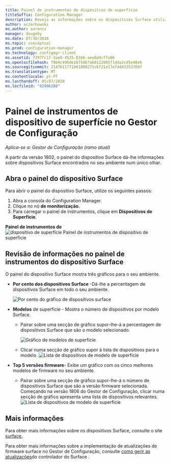 ```yaml
---
title: Painel de instrumentos de dispositivo de superfície
titleSuffix: Configuration Manager
description: Reveja as informações sobre os dispositivos Surface utilizando o painel de instrumentos.
author: aczechowski
ms.author: aaroncz
manager: dougeby
ms.date: 07/30/2018
ms.topic: conceptual
ms.prod: configuration-manager
ms.technology: configmgr-client
ms.assetid: 7397fc17-3ae8-4525-8386-aea8a9cffa06
ms.openlocfilehash: f9b9c49bde16754b7a60112905f14da2cd5e48eb
ms.sourcegitcommit: 214fb11771b61008271c6f21e17ef4d45353788f
ms.translationtype: MT
ms.contentlocale: pt-PT
ms.lasthandoff: 05/07/2020
ms.locfileid: "82906280"
---
```

# <a name="surface-device-dashboard-in-configuration-manager"></a>Painel de instrumentos de dispositivo de superfície no Gestor de Configuração

*Aplica-se a: Gestor de Configuração (ramo atual)*

A partir da versão 1802, o painel do dispositivo Surface dá-lhe informações sobre dispositivos Surface encontrados no seu ambiente num único olhar. <!--1355788-->

## <a name="open-the-surface-device-dashboard"></a>Abra o painel do dispositivo Surface

Para abrir o painel do dispositivo Surface, utilize os seguintes passos: 

1. Abra a consola do Configuration Manager. 
2. Clique no nó **de monitorização.** 
3. Para carregar o painel de instrumentos, clique em **Dispositivos de Superfície**.

**Painel de instrumentos de** 
 ![ dispositivo de superfície Painel de instrumentos de dispositivo de superfície](media/Surface-device-dashboard.PNG)



## <a name="reviewing-information-in-the-surface-device-dashboard"></a>Revisão de informações no painel de instrumentos do dispositivo Surface

O painel do dispositivo Surface mostra três gráficos para o seu ambiente. 

- **Por cento dos dispositivos Surface** -Dá-lhe a percentagem de dispositivos Surface em todo o seu ambiente.

    ![Por cento do gráfico de dispositivos surface](media/Percent-Surface-Devices.PNG)
- **Modelos** de superfície - Mostra o número de dispositivos por modelo Surface. 
  - Pairar sobre uma secção de gráfico supor-lhe-á a percentagem de dispositivos Surface que são o modelo selecionado. 

       ![Gráfico de modelos de superfície](media/Surface-Models-Hover.PNG)
  - Clicar numa secção de gráfico supor á lista de dispositivos para o modelo. 
      ![Lista de dispositivos de modelo de superfície](media/Surface-Model-Device-List.PNG)

- **Top 5 versões firmware**- Exibe um gráfico com os cinco melhores modelos de firmware no seu ambiente. 
  - Pairar sobre uma secção de gráfico supor-lhe-á o número de dispositivos Surface que são a versão firmware selecionada. Começando na versão 1806 do Gestor de Configuração, clicar numa secção de gráfico apresenta uma lista de dispositivos relevantes. <!--1358654-->
     ![Lista de dispositivos de modelo de superfície](media/Surface-Firmware-Hover.PNG)


## <a name="more-information"></a>Mais informações

Para obter mais informações sobre os dispositivos Surface, consulte o site [surface.](https://www.microsoft.com/surface)

Para obter mais informações sobre a implementação de atualizações de firmware surface no Gestor de Configuração, consulte [como gerir as atualizações](https://support.microsoft.com/help/4098906)do controlador do Surface .




